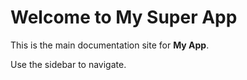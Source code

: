 # Welcome to My Super App

This is the main documentation site for **My App**.

Use the sidebar to navigate.

